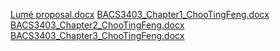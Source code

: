 
[Lumé proposal.docx](https://github.com/user-attachments/files/21453766/Lume.proposal.docx)
[BACS3403_Chapter1_ChooTingFeng.docx](https://github.com/user-attachments/files/21453767/BACS3403_Chapter1_ChooTingFeng.docx)
[BACS3403_Chapter2_ChooTingFeng.docx](https://github.com/user-attachments/files/21453768/BACS3403_Chapter2_ChooTingFeng.docx)
[BACS3403_Chapter3_ChooTingFeng.docx](https://github.com/user-attachments/files/21453769/BACS3403_Chapter3_ChooTingFeng.docx)
